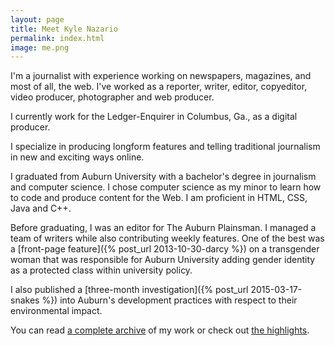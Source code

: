 ```yaml
---
layout: page
title: Meet Kyle Nazario
permalink: index.html
image: me.png
---
```


I'm a journalist with experience working on newspapers, magazines, and most of all, the web. I've worked as a reporter, writer, editor, copyeditor, video producer, photographer and web producer.

I currently work for the Ledger-Enquirer in Columbus, Ga., as a digital producer.

I specialize in producing longform features and telling traditional journalism in new and exciting ways online.

I graduated from Auburn University with a bachelor's degree in journalism and computer science. I chose computer science as my minor to learn how to code and produce content for the Web. I am proficient in HTML, CSS, Java and C++.

Before graduating, I was an editor for The Auburn Plainsman. I managed a team of writers while also contributing weekly features. One of the best was a [front-page feature]({% post_url 2013-10-30-darcy %}) on a transgender woman that was responsible for Auburn University adding gender identity as a protected class within university policy.

I also published a [three-month investigation]({% post_url 2015-03-17-snakes %}) into Auburn's development practices with respect to their environmental impact.

You can read [a complete archive](blog/index.html) of my work or check out [the highlights](highlights.html).